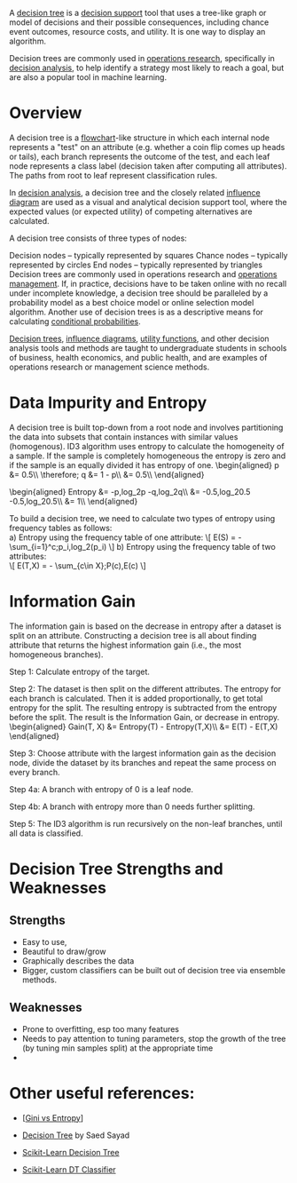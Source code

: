 <!--
.. title: Supervised Learning - Decision Trees
.. slug: 03-supervised_learning-decision_trees
.. date: 2017-04-03 17:14:29 UTC+08:00
.. tags:
.. category:
.. link:
.. description:
.. type: text
-->

A [decision tree][f02321e5] is a [decision support][9f3a1d37] tool that uses a tree-like graph or model of decisions and their possible consequences, including chance event outcomes, resource costs, and utility. It is one way to display an algorithm.

  [9f3a1d37]: https://en.wikipedia.org/wiki/Decision_support_system "Decision Support System"
  [f02321e5]: https://en.wikipedia.org/wiki/Decision_tree "Decision Tree"

Decision trees are commonly used in [operations research][3463a529], specifically in [decision analysis][590f6d9a], to help identify a strategy most likely to reach a goal, but are also a popular tool in machine learning.

  [590f6d9a]: https://en.wikipedia.org/wiki/Decision_analysis "Decision Analysis"
  [3463a529]: https://en.wikipedia.org/wiki/Operations_research "Operations Research"


# Overview     
A decision tree is a [flowchart][d545426c]-like structure in which each internal node represents a "test" on an attribute (e.g. whether a coin flip comes up heads or tails), each branch represents the outcome of the test, and each leaf node represents a class label (decision taken after computing all attributes). The paths from root to leaf represent classification rules.

  [d545426c]: https://en.wikipedia.org/wiki/Flowchart "Flowchart"

In [decision analysis][590f6d9a], a decision tree and the closely related [influence diagram][27ade8b1] are used as a visual and analytical decision support tool, where the expected values (or expected utility) of competing alternatives are calculated.

  [27ade8b1]: https://en.wikipedia.org/wiki/Influence_diagram "Influence Diagram"

A decision tree consists of three types of nodes:

Decision nodes – typically represented by squares
Chance nodes – typically represented by circles
End nodes – typically represented by triangles
Decision trees are commonly used in operations research and [operations management][8f74b16b]. If, in practice, decisions have to be taken online with no recall under incomplete knowledge, a decision tree should be paralleled by a probability model as a best choice model or online selection model algorithm. Another use of decision trees is as a descriptive means for calculating [conditional probabilities][eb23b59b].

  [8f74b16b]: https://en.wikipedia.org/wiki/Operations_management "Operation Management"
  [eb23b59b]: https://en.wikipedia.org/wiki/Conditional_probability "Conditional Probability"

[Decision trees][f02321e5], [influence diagrams][27ade8b1], [utility functions][3662240d], and other decision analysis tools and methods are taught to undergraduate students in schools of business, health economics, and public health, and are examples of operations research or management science methods.

  [3662240d]: https://en.wikipedia.org/wiki/Utility#Utility_functions "Utility Functions"


# Data Impurity and Entropy      
A decision tree is built top-down from a root node and involves partitioning the data into subsets that contain instances with similar values (homogenous). ID3 algorithm uses entropy to calculate the homogeneity of a sample. If the sample is completely homogeneous the entropy is zero and if the sample is an equally divided it has entropy of one.
\begin{aligned}
p &= 0.5\\\\
\therefore\; q &= 1 - p\\\\
&= 0.5\\\\
\end{aligned}

\begin{aligned}
Entropy &= -p\,log_2p -q\,log_2q\\\\
&= -0.5\,log_20.5 -0.5\,log_20.5\\\\
&= 1\\\\
\end{aligned}

To build a decision tree, we need to calculate two types of entropy using frequency tables as follows:     
a) Entropy using the frequency table of one attribute:
\\[
E(S) = - \sum_{i=1}^c\;p_i\,log_2(p_i)
\\]
b) Entropy using the frequency table of two attributes:    
\\[
E(T,X) = - \sum_{c\in X}\;P(c)\,E(c)
\\]


# Information Gain    
The information gain is based on the decrease in entropy after a dataset is split on an attribute. Constructing a decision tree is all about finding attribute that returns the highest information gain (i.e., the most homogeneous branches).    

Step 1: Calculate entropy of the target.    

Step 2: The dataset is then split on the different attributes. The entropy for each branch is calculated. Then it is added proportionally, to get total entropy for the split. The resulting entropy is subtracted from the entropy before the split. The result is the Information Gain, or decrease in entropy.      
\begin{aligned}
Gain(T, X) &= Entropy(T) - Entropy(T,X)\\\\
&= E(T) - E(T,X)
\end{aligned}

Step 3: Choose attribute with the largest information gain as the decision node, divide the dataset by its branches and repeat the same process on every branch.     

Step 4a: A branch with entropy of 0 is a leaf node.     

Step 4b: A branch with entropy more than 0 needs further splitting.     

Step 5: The ID3 algorithm is run recursively on the non-leaf branches, until all data is classified.      

# Decision Tree Strengths and Weaknesses    
## Strengths    
- Easy to use,
- Beautiful to draw/grow
- Graphically describes the data
- Bigger, custom classifiers can be built out of decision tree via ensemble methods.

## Weaknesses    
- Prone to overfitting, esp too many features
- Needs to pay attention to tuning parameters, stop the growth of the tree (by tuning min samples split) at the appropriate time
-

# Other useful references:
- [[Gini vs Entropy][644efd5f]]     
- [Decision Tree][b595f9c8] by Saed Sayad     
- [Scikit-Learn Decision Tree][cbbaaad2]     
- [Scikit-Learn DT Classifier][56939f3e]     

  [b595f9c8]: http://www.saedsayad.com/decision_tree.htm "Decision Tree"
  [644efd5f]: https://www.garysieling.com/blog/sklearn-gini-vs-entropy-criteria "Gini vs Entropy"
  [cbbaaad2]: http://scikit-learn.org/stable/modules/tree.html#tree "Scikit-Learn Decision Tree"
  [56939f3e]: http://scikit-learn.org/stable/modules/generated/sklearn.tree.DecisionTreeClassifier.html#sklearn.tree.DecisionTreeClassifier "Scikit-Learn Decision Tree Classifier"
